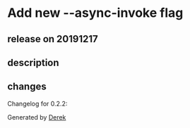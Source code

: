 # Add new --async-invoke flag

## release on 20191217
## description
## changes
Changelog for 0.2.2:

Generated by <a href="https://github.com/alexellis/derek/">Derek</a>

